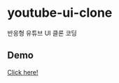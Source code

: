 # youtube-ui-clone
반응형 유튜브 UI 클론 코딩 

## Demo
[Click here!](https://mungmungtei.github.io/youtube-ui-clone/)
